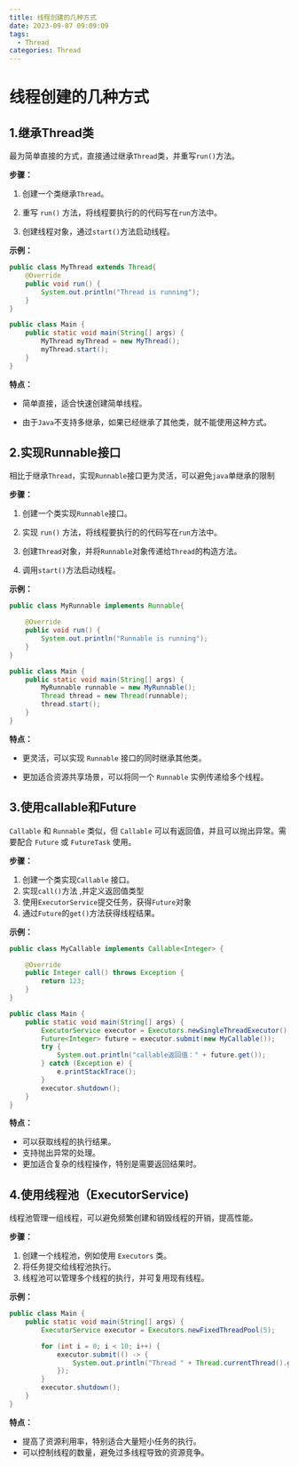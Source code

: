 ```yaml
---
title: 线程创建的几种方式
date: 2023-09-07 09:09:09
tags: 
  - Thread
categories: Thread
---
```




# 线程创建的几种方式



## **1.继承Thread类**

最为简单直接的方式，直接通过继承`Thread`类，并重写`run()`方法。



**步骤：**

1. 创建一个类继承`Thread`。

2. 重写 `run()` 方法，将线程要执行的的代码写在`run`方法中。

3. 创建线程对象，通过`start()`方法启动线程。

**示例：**

```java
public class MyThread extends Thread{
    @Override
    public void run() {
        System.out.println("Thread is running");
    }
}

public class Main {
    public static void main(String[] args) {
        MyThread myThread = new MyThread();
        myThread.start();
    }
}
```

**特点：**

- 简单直接，适合快速创建简单线程。

- 由于`Java`不支持多继承，如果已经继承了其他类，就不能使用这种方式。

  

## 2.实现Runnable接口

相比于继承`Thread`，实现`Runnable`接口更为灵活，可以避免`java`单继承的限制



**步骤：**

1. 创建一个类实现`Runnable`接口。

2. 实现 `run()` 方法，将线程要执行的的代码写在`run`方法中。

3. 创建`Thread`对象，并将`Runnable`对象传递给`Thread`的构造方法。

4. 调用`start()`方法启动线程。

**示例：**

```java
public class MyRunnable implements Runnable{

    @Override
    public void run() {
        System.out.println("Runnable is running");
    }
}

public class Main {
    public static void main(String[] args) {
        MyRunnable runnable = new MyRunnable();
        Thread thread = new Thread(runnable);
        thread.start();
    }
}
```

**特点：**

- 更灵活，可以实现 `Runnable` 接口的同时继承其他类。

- 更加适合资源共享场景，可以将同一个 `Runnable` 实例传递给多个线程。

  

## 3.使用callable和Future

`Callable` 和 `Runnable` 类似，但 `Callable` 可以有返回值，并且可以抛出异常。需要配合 `Future` 或 `FutureTask` 使用。



**步骤：**

1. 创建一个类实现`Callable` 接口。
2. 实现`call()`方法 ,并定义返回值类型
3. 使用`ExecutorService`提交任务，获得`Future`对象
4. 通过`Future`的`get()`方法获得线程结果。

**示例：**

```java
public class MyCallable implements Callable<Integer> {

    @Override
    public Integer call() throws Exception {
        return 123;
    }
}

public class Main {
    public static void main(String[] args) {
        ExecutorService executor = Executors.newSingleThreadExecutor();
        Future<Integer> future = executor.submit(new MyCallable());
        try {
            System.out.println("callable返回值：" + future.get());
        } catch (Exception e) {
            e.printStackTrace();
        }
        executor.shutdown();
    }
}
```

**特点：**

- 可以获取线程的执行结果。
- 支持抛出异常的处理。
- 更加适合复杂的线程操作，特别是需要返回结果时。



## 4.使用线程池（ExecutorService)

线程池管理一组线程，可以避免频繁创建和销毁线程的开销，提高性能。



**步骤：**

1. 创建一个线程池，例如使用 `Executors` 类。
2. 将任务提交给线程池执行。
3. 线程池可以管理多个线程的执行，并可复用现有线程。

**示例：**

```java
public class Main {
    public static void main(String[] args) {
        ExecutorService executor = Executors.newFixedThreadPool(5);

        for (int i = 0; i < 10; i++) {
            executor.submit(() -> {
                System.out.println("Thread " + Thread.currentThread().getName() + " is running");
            });
        }
        executor.shutdown();
    }
}
```

**特点：**

- 提高了资源利用率，特别适合大量短小任务的执行。
- 可以控制线程的数量，避免过多线程导致的资源竞争。
